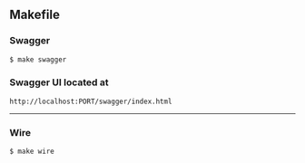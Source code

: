 ## Makefile
### Swagger
```bash
$ make swagger
```
### Swagger UI located at
```link
http://localhost:PORT/swagger/index.html
```
---
### Wire
```bash
$ make wire
```